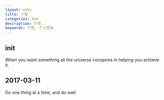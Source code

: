```yaml
---
layout: wiki
title: 个签
categories: Vim
description: 个签
keywords: 个签, 个人签名
---
```


## init

When you want something all the universe conspires in helping you achieve it.

## 2017-03-11

Do one thing at a time, and do well.

